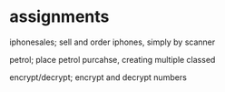 # assignments

iphonesales; sell and order iphones, simply by scanner

petrol; place petrol purcahse, creating multiple classed

encrypt/decrypt; encrypt and decrypt numbers
